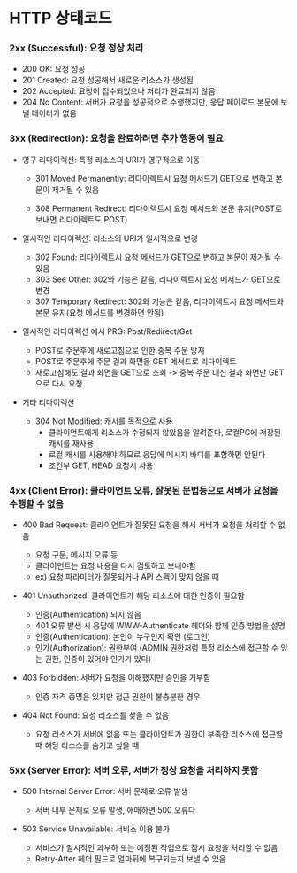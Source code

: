 # HTTP 상태코드

### 2xx (Successful): 요청 정상 처리

- 200 OK: 요청 성공
- 201 Created: 요청 성공해서 새로운 리소스가 생성됨
- 202 Accepted: 요청이 접수되었으나 처리가 완료되지 않음
- 204 No Content: 서버가 요청을 성공적으로 수행했지만, 응답 페이로드 본문에 보낼 데이터가 없음

### 3xx (Redirection): 요청을 완료하려면 추가 행동이 필요

- 영구 리다이렉션: 특정 리소스의 URI가 영구적으로 이동

  - 301 Moved Permanently: 리다이렉트시 요청 메서드가 GET으로 변하고 본문이 제거될 수 있음

  - 308 Permanent Redirect: 리다이렉트시 요청 메서드와 본문 유지(POST로 보내면 리다이렉트도 POST)

- 일시적인 리다이렉션: 리소스의 URI가 일시적으로 변경
  - 302 Found: 리다이렉트시 요청 메서드가 GET으로 변하고 본문이 제거될 수 있음
  - 303 See Other: 302와 기능은 같음, 리다이렉트시 요청 메서드가 GET으로 변경
  - 307 Temporary Redirect: 302와 기능은 같음, 리다이렉트시 요청 메서드와 본문 유지(요청 메서드를 변경하면 안됨)

- 일시적인 리다이렉션 예시 PRG: Post/Redirect/Get
  - POST로 주문후에 새로고침으로 인한 중복 주문 방지
  - POST로 주문후에 주문 결과 화면을 GET 메서드로 리다이렉트
  - 새로고침해도 결과 화면을 GET으로 조회 -> 중복 주문 대신 결과 화면만 GET으로 다시 요청

- 기타 리다이렉션
  - 304 Not Modified: 캐시를 목적으로 사용
    - 클라이언트에게 리소스가 수정되지 않았음을 알려준다, 로컬PC에 저장된 캐시를 재사용
    - 로컬 캐시를 사용해야 하므로 응답에 메시지 바디를 포함하면 안된다
    - 조건부 GET, HEAD 요청시 사용

### 4xx (Client Error): 클라이언트 오류, 잘못된 문법등으로 서버가 요청을 수행할 수 없음

- 400 Bad Request: 클라이언트가 잘못된 요청을 해서 서버가 요청을 처리할 수 없음
  - 요청 구문, 메시지 오류 등
  - 클라이언트는 요청 내용을 다시 검토하고 보내야함
  - ex) 요청 파라미터가 잘못되거나 API 스펙이 맞지 않을 때

- 401 Unauthorized: 클라이언트가 해당 리소스에 대한 인증이 필요함
  - 인증(Authentication) 되지 않음
  - 401 오류 발생 시 응답에 WWW-Authenticate 헤더와 함께 인증 방법을 설명
  - 인증(Authentication): 본인이 누구인지 확인 (로그인)
  - 인가(Authorization): 권한부여 (ADMIN 권한처럼 특정 리소스에 접근할 수 있는 권한, 인증이 있어야 인가가 있다)

- 403 Forbidden: 서버가 요청을 이해했지만 승인을 거부함
  - 인증 자격 증명은 있지만 접근 권한이 불충분한 경우

- 404 Not Found: 요청 리소스를 찾을 수 없음
  - 요청 리소스가 서버에 없음 또는 클라이언트가 권한이 부족한 리소스에 접근할 때 해당 리소스를 숨기고 싶을 때

### 5xx (Server Error): 서버 오류, 서버가 정상 요청을 처리하지 못함

- 500 Internal Server Error: 서버 문제로 오류 발생
  - 서버 내부 문제로 오류 발생, 애매하면 500 오류다

- 503 Service Unavailable: 서비스 이용 불가
  - 서비스가 일시적인 과부하 또는 예정된 작업으로 잠시 요청을 처리할 수 없음
  - Retry-After 헤더 필드로 얼마뒤에 복구되는지 보낼 수 있음